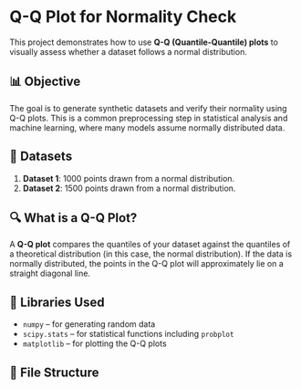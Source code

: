 # Q-Q Plot for Normality Check

This project demonstrates how to use **Q-Q (Quantile-Quantile) plots** to visually assess whether a dataset follows a normal distribution.

## 📊 Objective

The goal is to generate synthetic datasets and verify their normality using Q-Q plots. This is a common preprocessing step in statistical analysis and machine learning, where many models assume normally distributed data.

## 🧪 Datasets

1. **Dataset 1**: 1000 points drawn from a normal distribution.
2. **Dataset 2**: 1500 points drawn from a normal distribution.

## 🔍 What is a Q-Q Plot?

A **Q-Q plot** compares the quantiles of your dataset against the quantiles of a theoretical distribution (in this case, the normal distribution). If the data is normally distributed, the points in the Q-Q plot will approximately lie on a straight diagonal line.

## 🧰 Libraries Used

- `numpy` – for generating random data
- `scipy.stats` – for statistical functions including `probplot`
- `matplotlib` – for plotting the Q-Q plots

## 📁 File Structure

